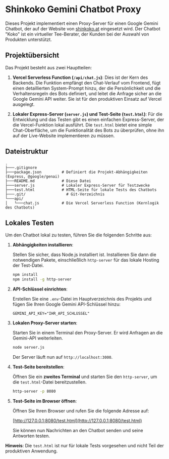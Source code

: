 # Shinkoko Gemini Chatbot Proxy

Dieses Projekt implementiert einen Proxy-Server für einen Google Gemini Chatbot, der auf der Website von [shinkoko.at](https://shinkoko.at/) eingesetzt wird. Der Chatbot "Koko" ist ein virtueller Tee-Berater, der Kunden bei der Auswahl von Produkten unterstützt.

## Projektübersicht

Das Projekt besteht aus zwei Hauptteilen:

1.  **Vercel Serverless Function (`/api/chat.js`)**: Dies ist der Kern des Backends. Die Funktion empfängt den Chat-Verlauf vom Frontend, fügt einen detaillierten System-Prompt hinzu, der die Persönlichkeit und die Verhaltensregeln des Bots definiert, und leitet die Anfrage sicher an die Google Gemini API weiter. Sie ist für den produktiven Einsatz auf Vercel ausgelegt.

2.  **Lokaler Express-Server (`server.js`) und Test-Seite (`test.html`)**: Für die Entwicklung und das Testen gibt es einen einfachen Express-Server, der die Vercel-Funktion lokal ausführt. Die `test.html` bietet eine simple Chat-Oberfläche, um die Funktionalität des Bots zu überprüfen, ohne ihn auf der Live-Website implementieren zu müssen.

## Dateistruktur

```
.
├───.gitignore
├───package.json         # Definiert die Projekt-Abhängigkeiten (Express, @google/genai)
├───README.md            # Diese Datei
├───server.js            # Lokaler Express-Server für Testzwecke
├───test.html            # HTML-Seite für lokale Tests des Chatbots
├───.git/                  # Git-Verzeichnis
└───api/
│   └───chat.js          # Die Vercel Serverless Function (Kernlogik des Chatbots)
```

## Lokales Testen

Um den Chatbot lokal zu testen, führen Sie die folgenden Schritte aus:

1.  **Abhängigkeiten installieren**:

    Stellen Sie sicher, dass Node.js installiert ist. Installieren Sie dann die notwendigen Pakete, einschließlich `http-server` für das lokale Hosting der Test-Datei.

    ```bash
    npm install
    npm install -g http-server
    ```

2.  **API-Schlüssel einrichten**:

    Erstellen Sie eine `.env`-Datei im Hauptverzeichnis des Projekts und fügen Sie Ihren Google Gemini API-Schlüssel hinzu:

    ```
    GEMINI_API_KEY="IHR_API_SCHLÜSSEL"
    ```

3.  **Lokalen Proxy-Server starten**:

    Starten Sie in einem Terminal den Proxy-Server. Er wird Anfragen an die Gemini-API weiterleiten.

    ```bash
    node server.js
    ```

    Der Server läuft nun auf `http://localhost:3000`.

4.  **Test-Seite bereitstellen**:

    Öffnen Sie ein **zweites Terminal** und starten Sie den `http-server`, um die `test.html`-Datei bereitzustellen.

    ```bash
    http-server -p 8080
    ```

5.  **Test-Seite im Browser öffnen**:

    Öffnen Sie Ihren Browser und rufen Sie die folgende Adresse auf:

    [http://127.0.0.1:8080/test.html](http://127.0.0.1:8080/test.html)

    Sie können nun Nachrichten an den Chatbot senden und seine Antworten testen.

**Hinweis**: Die `test.html` ist nur für lokale Tests vorgesehen und nicht Teil der produktiven Anwendung.